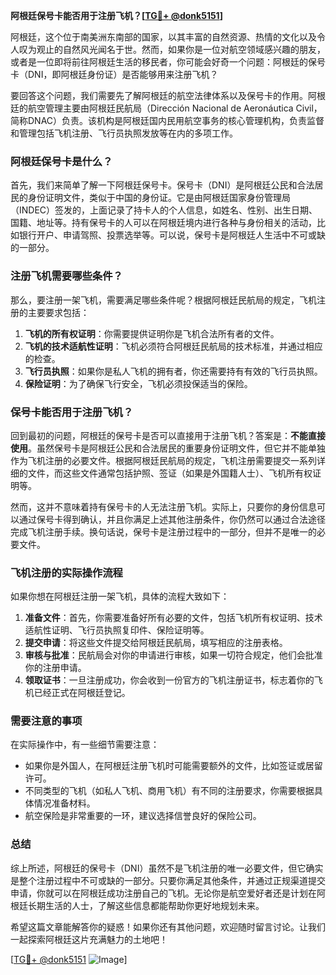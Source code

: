 **阿根廷保号卡能否用于注册飞机？[[TG💪+ @donk5151](https://t.me/s/donk5151)]**

阿根廷，这个位于南美洲东南部的国家，以其丰富的自然资源、热情的文化以及令人叹为观止的自然风光闻名于世。然而，如果你是一位对航空领域感兴趣的朋友，或者是一位即将前往阿根廷生活的移民者，你可能会好奇一个问题：阿根廷的保号卡（DNI，即阿根廷身份证）是否能够用来注册飞机？

要回答这个问题，我们需要先了解阿根廷的航空法律体系以及保号卡的作用。阿根廷的航空管理主要由阿根廷民航局（Dirección Nacional de Aeronáutica Civil，简称DNAC）负责。该机构是阿根廷国内民用航空事务的核心管理机构，负责监督和管理包括飞机注册、飞行员执照发放等在内的多项工作。

### 阿根廷保号卡是什么？

首先，我们来简单了解一下阿根廷保号卡。保号卡（DNI）是阿根廷公民和合法居民的身份证明文件，类似于中国的身份证。它是由阿根廷国家身份管理局（INDEC）签发的，上面记录了持卡人的个人信息，如姓名、性别、出生日期、国籍、地址等。持有保号卡的人可以在阿根廷境内进行各种与身份相关的活动，比如银行开户、申请驾照、投票选举等。可以说，保号卡是阿根廷人生活中不可或缺的一部分。

### 注册飞机需要哪些条件？

那么，要注册一架飞机，需要满足哪些条件呢？根据阿根廷民航局的规定，飞机注册的主要要求包括：

1. **飞机的所有权证明**：你需要提供证明你是飞机合法所有者的文件。
2. **飞机的技术适航性证明**：飞机必须符合阿根廷民航局的技术标准，并通过相应的检查。
3. **飞行员执照**：如果你是私人飞机的拥有者，你还需要持有有效的飞行员执照。
4. **保险证明**：为了确保飞行安全，飞机必须投保适当的保险。

### 保号卡能否用于注册飞机？

回到最初的问题，阿根廷的保号卡是否可以直接用于注册飞机？答案是：**不能直接使用**。虽然保号卡是阿根廷公民和合法居民的重要身份证明文件，但它并不能单独作为飞机注册的必要文件。根据阿根廷民航局的规定，飞机注册需要提交一系列详细的文件，而这些文件通常包括护照、签证（如果是外国籍人士）、飞机所有权证明等。

然而，这并不意味着持有保号卡的人无法注册飞机。实际上，只要你的身份信息可以通过保号卡得到确认，并且你满足上述其他注册条件，你仍然可以通过合法途径完成飞机注册手续。换句话说，保号卡是注册过程中的一部分，但并不是唯一的必要文件。

### 飞机注册的实际操作流程

如果你想在阿根廷注册一架飞机，具体的流程大致如下：

1. **准备文件**：首先，你需要准备好所有必要的文件，包括飞机所有权证明、技术适航性证明、飞行员执照复印件、保险证明等。
2. **提交申请**：将这些文件提交给阿根廷民航局，填写相应的注册表格。
3. **审核与批准**：民航局会对你的申请进行审核，如果一切符合规定，他们会批准你的注册申请。
4. **领取证书**：一旦注册成功，你会收到一份官方的飞机注册证书，标志着你的飞机已经正式在阿根廷登记。

### 需要注意的事项

在实际操作中，有一些细节需要注意：

- 如果你是外国人，在阿根廷注册飞机时可能需要额外的文件，比如签证或居留许可。
- 不同类型的飞机（如私人飞机、商用飞机）有不同的注册要求，你需要根据具体情况准备材料。
- 航空保险是非常重要的一环，建议选择信誉良好的保险公司。

### 总结

综上所述，阿根廷的保号卡（DNI）虽然不是飞机注册的唯一必要文件，但它确实是整个注册过程中不可或缺的一部分。只要你满足其他条件，并通过正规渠道提交申请，你就可以在阿根廷成功注册自己的飞机。无论你是航空爱好者还是计划在阿根廷长期生活的人士，了解这些信息都能帮助你更好地规划未来。

希望这篇文章能解答你的疑惑！如果你还有其他问题，欢迎随时留言讨论。让我们一起探索阿根廷这片充满魅力的土地吧！

[[TG💪+ @donk5151](https://t.me/s/donk5151) ![Image](https://i.postimg.cc/rwNCRYN7/Snipaste-2025-04-30-17-27-05.png)]